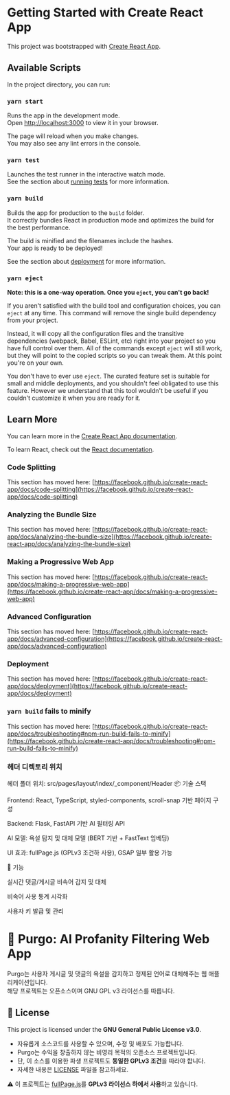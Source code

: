# Getting Started with Create React App

This project was bootstrapped with [Create React App](https://github.com/facebook/create-react-app).

## Available Scripts

In the project directory, you can run:

### `yarn start`

Runs the app in the development mode.\
Open [http://localhost:3000](http://localhost:3000) to view it in your browser.

The page will reload when you make changes.\
You may also see any lint errors in the console.

### `yarn test`

Launches the test runner in the interactive watch mode.\
See the section about [running tests](https://facebook.github.io/create-react-app/docs/running-tests) for more information.

### `yarn build`

Builds the app for production to the `build` folder.\
It correctly bundles React in production mode and optimizes the build for the best performance.

The build is minified and the filenames include the hashes.\
Your app is ready to be deployed!

See the section about [deployment](https://facebook.github.io/create-react-app/docs/deployment) for more information.

### `yarn eject`

**Note: this is a one-way operation. Once you `eject`, you can't go back!**

If you aren't satisfied with the build tool and configuration choices, you can `eject` at any time. This command will remove the single build dependency from your project.

Instead, it will copy all the configuration files and the transitive dependencies (webpack, Babel, ESLint, etc) right into your project so you have full control over them. All of the commands except `eject` will still work, but they will point to the copied scripts so you can tweak them. At this point you're on your own.

You don't have to ever use `eject`. The curated feature set is suitable for small and middle deployments, and you shouldn't feel obligated to use this feature. However we understand that this tool wouldn't be useful if you couldn't customize it when you are ready for it.

## Learn More

You can learn more in the [Create React App documentation](https://facebook.github.io/create-react-app/docs/getting-started).

To learn React, check out the [React documentation](https://reactjs.org/).

### Code Splitting

This section has moved here: [https://facebook.github.io/create-react-app/docs/code-splitting](https://facebook.github.io/create-react-app/docs/code-splitting)

### Analyzing the Bundle Size

This section has moved here: [https://facebook.github.io/create-react-app/docs/analyzing-the-bundle-size](https://facebook.github.io/create-react-app/docs/analyzing-the-bundle-size)

### Making a Progressive Web App

This section has moved here: [https://facebook.github.io/create-react-app/docs/making-a-progressive-web-app](https://facebook.github.io/create-react-app/docs/making-a-progressive-web-app)

### Advanced Configuration

This section has moved here: [https://facebook.github.io/create-react-app/docs/advanced-configuration](https://facebook.github.io/create-react-app/docs/advanced-configuration)

### Deployment

This section has moved here: [https://facebook.github.io/create-react-app/docs/deployment](https://facebook.github.io/create-react-app/docs/deployment)

### `yarn build` fails to minify

This section has moved here: [https://facebook.github.io/create-react-app/docs/troubleshooting#npm-run-build-fails-to-minify](https://facebook.github.io/create-react-app/docs/troubleshooting#npm-run-build-fails-to-minify)

### 헤더 디렉토리 위치
헤더 폴더 위치: src/pages/layout/index/_component/Header
📦 기술 스택

Frontend: React, TypeScript, styled-components, scroll-snap 기반 페이지 구성

Backend: Flask, FastAPI 기반 AI 필터링 API

AI 모델: 욕설 탐지 및 대체 모델 (BERT 기반 + FastText 임베딩)

UI 효과: fullPage.js (GPLv3 조건하 사용), GSAP 일부 활용 가능

🧪 기능

실시간 댓글/게시글 비속어 감지 및 대체

비속어 사용 통계 시각화

사용자 키 발급 및 관리


# 🧼 Purgo: AI Profanity Filtering Web App

Purgo는 사용자 게시글 및 댓글의 욕설을 감지하고 정제된 언어로 대체해주는 웹 애플리케이션입니다.  
해당 프로젝트는 오픈소스이며 GNU GPL v3 라이선스를 따릅니다.

## 🧾 License

This project is licensed under the **GNU General Public License v3.0**.

- 자유롭게 소스코드를 사용할 수 있으며, 수정 및 배포도 가능합니다.
- Purgo는 수익을 창출하지 않는 비영리 목적의 오픈소스 프로젝트입니다.
- 단, 이 소스를 이용한 파생 프로젝트도 **동일한 GPLv3 조건**을 따라야 합니다.
- 자세한 내용은 [LICENSE](./LICENSE) 파일을 참고하세요.

⚠️ 이 프로젝트는 [fullPage.js](https://alvarotrigo.com/fullPage/)를 **GPLv3 라이선스 하에서 사용**하고 있습니다.
